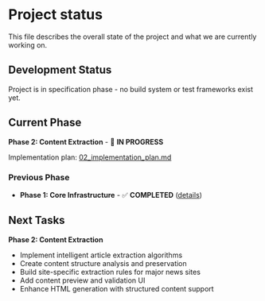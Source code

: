 # Project status

This file describes the overall state of the project and what we are currently working on.

## Development Status

Project is in specification phase - no build system or test frameworks exist yet.

## Current Phase

**Phase 2: Content Extraction** - 🔄 **IN PROGRESS**

Implementation plan: [02_implementation_plan.md](02_implementation_plan.md)

### Previous Phase
- **Phase 1: Core Infrastructure** - ✅ **COMPLETED** ([details](01_implementation_plan.md))

## Next Tasks

**Phase 2: Content Extraction**
* Implement intelligent article extraction algorithms
* Create content structure analysis and preservation
* Build site-specific extraction rules for major news sites
* Add content preview and validation UI
* Enhance HTML generation with structured content support
